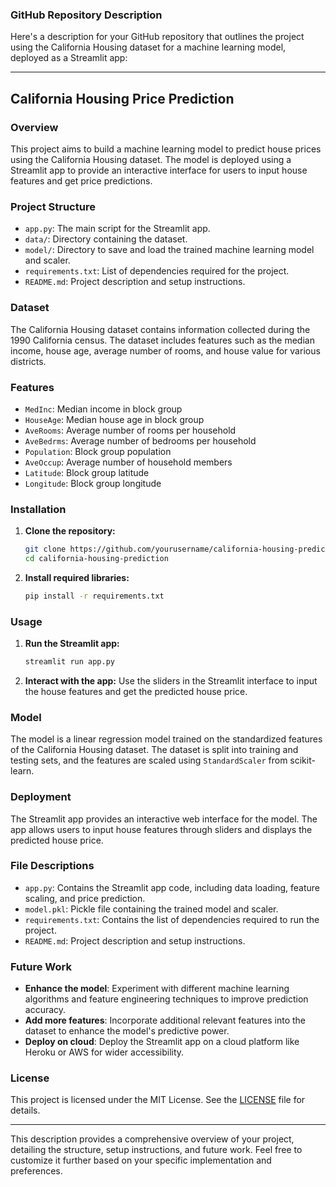 ### GitHub Repository Description

Here's a description for your GitHub repository that outlines the project using the California Housing dataset for a machine learning model, deployed as a Streamlit app:

---

## California Housing Price Prediction

### Overview
This project aims to build a machine learning model to predict house prices using the California Housing dataset. The model is deployed using a Streamlit app to provide an interactive interface for users to input house features and get price predictions.

### Project Structure
- `app.py`: The main script for the Streamlit app.
- `data/`: Directory containing the dataset.
- `model/`: Directory to save and load the trained machine learning model and scaler.
- `requirements.txt`: List of dependencies required for the project.
- `README.md`: Project description and setup instructions.

### Dataset
The California Housing dataset contains information collected during the 1990 California census. The dataset includes features such as the median income, house age, average number of rooms, and house value for various districts.

### Features
- `MedInc`: Median income in block group
- `HouseAge`: Median house age in block group
- `AveRooms`: Average number of rooms per household
- `AveBedrms`: Average number of bedrooms per household
- `Population`: Block group population
- `AveOccup`: Average number of household members
- `Latitude`: Block group latitude
- `Longitude`: Block group longitude

### Installation
1. **Clone the repository:**
   ```bash
   git clone https://github.com/yourusername/california-housing-prediction.git
   cd california-housing-prediction
   ```

2. **Install required libraries:**
   ```bash
   pip install -r requirements.txt
   ```

### Usage
1. **Run the Streamlit app:**
   ```bash
   streamlit run app.py
   ```

2. **Interact with the app:**
   Use the sliders in the Streamlit interface to input the house features and get the predicted house price.

### Model
The model is a linear regression model trained on the standardized features of the California Housing dataset. The dataset is split into training and testing sets, and the features are scaled using `StandardScaler` from scikit-learn.

### Deployment
The Streamlit app provides an interactive web interface for the model. The app allows users to input house features through sliders and displays the predicted house price.

### File Descriptions
- `app.py`: Contains the Streamlit app code, including data loading, feature scaling, and price prediction.
- `model.pkl`: Pickle file containing the trained model and scaler.
- `requirements.txt`: Contains the list of dependencies required to run the project.
- `README.md`: Project description and setup instructions.

### Future Work
- **Enhance the model**: Experiment with different machine learning algorithms and feature engineering techniques to improve prediction accuracy.
- **Add more features**: Incorporate additional relevant features into the dataset to enhance the model's predictive power.
- **Deploy on cloud**: Deploy the Streamlit app on a cloud platform like Heroku or AWS for wider accessibility.

### License
This project is licensed under the MIT License. See the [LICENSE](LICENSE) file for details.

---

This description provides a comprehensive overview of your project, detailing the structure, setup instructions, and future work. Feel free to customize it further based on your specific implementation and preferences.